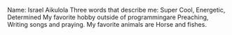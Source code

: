 Name: Israel Aikulola
Three words that describe me: Super Cool, Energetic, Determined
My favorite hobby outside of programmingare Preaching, Writing songs and praying.
My favorite animals are Horse and fishes.
